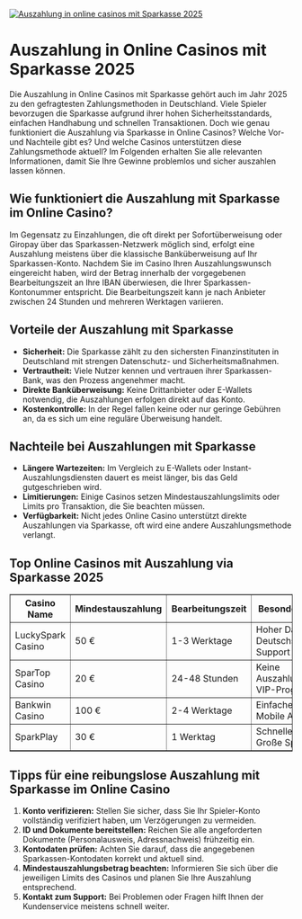 [![Auszahlung in online casinos mit Sparkasse 2025](https://123-caf.pages.dev/gitsignup.png)](https://vrmoo.ru/Bt82HjjY)

<h1>Auszahlung in Online Casinos mit Sparkasse 2025</h1>  <p>Die Auszahlung in Online Casinos mit Sparkasse gehört auch im Jahr 2025 zu den gefragtesten Zahlungsmethoden in Deutschland. Viele Spieler bevorzugen die Sparkasse aufgrund ihrer hohen Sicherheitsstandards, einfachen Handhabung und schnellen Transaktionen. Doch wie genau funktioniert die Auszahlung via Sparkasse in Online Casinos? Welche Vor- und Nachteile gibt es? Und welche Casinos unterstützen diese Zahlungsmethode aktuell? Im Folgenden erhalten Sie alle relevanten Informationen, damit Sie Ihre Gewinne problemlos und sicher auszahlen lassen können.</p>  <h2>Wie funktioniert die Auszahlung mit Sparkasse im Online Casino?</h2>  <p>Im Gegensatz zu Einzahlungen, die oft direkt per Sofortüberweisung oder Giropay über das Sparkassen-Netzwerk möglich sind, erfolgt eine Auszahlung meistens über die klassische Banküberweisung auf Ihr Sparkassen-Konto. Nachdem Sie im Casino Ihren Auszahlungswunsch eingereicht haben, wird der Betrag innerhalb der vorgegebenen Bearbeitungszeit an Ihre IBAN überwiesen, die Ihrer Sparkassen-Kontonummer entspricht. Die Bearbeitungszeit kann je nach Anbieter zwischen 24 Stunden und mehreren Werktagen variieren.</p>  <h2>Vorteile der Auszahlung mit Sparkasse</h2>  <ul>   <li><strong>Sicherheit:</strong> Die Sparkasse zählt zu den sichersten Finanzinstituten in Deutschland mit strengen Datenschutz- und Sicherheitsmaßnahmen.</li>   <li><strong>Vertrautheit:</strong> Viele Nutzer kennen und vertrauen ihrer Sparkassen-Bank, was den Prozess angenehmer macht.</li>   <li><strong>Direkte Banküberweisung:</strong> Keine Drittanbieter oder E-Wallets notwendig, die Auszahlungen erfolgen direkt auf das Konto.</li>   <li><strong>Kostenkontrolle:</strong> In der Regel fallen keine oder nur geringe Gebühren an, da es sich um eine reguläre Überweisung handelt.</li> </ul>  <h2>Nachteile bei Auszahlungen mit Sparkasse</h2>  <ul>   <li><strong>Längere Wartezeiten:</strong> Im Vergleich zu E-Wallets oder Instant-Auszahlungsdiensten dauert es meist länger, bis das Geld gutgeschrieben wird.</li>   <li><strong>Limitierungen:</strong> Einige Casinos setzen Mindestauszahlungslimits oder Limits pro Transaktion, die Sie beachten müssen.</li>   <li><strong>Verfügbarkeit:</strong> Nicht jedes Online Casino unterstützt direkte Auszahlungen via Sparkasse, oft wird eine andere Auszahlungsmethode verlangt.</li> </ul>  <h2>Top Online Casinos mit Auszahlung via Sparkasse 2025</h2>  <table border="1" cellpadding="8" cellspacing="0">   <thead>     <tr>       <th>Casino Name</th>       <th>Mindestauszahlung</th>       <th>Bearbeitungszeit</th>       <th>Besondere Merkmale</th>     </tr>   </thead>   <tbody>     <tr>       <td>LuckySpark Casino</td>       <td>50 €</td>       <td>1-3 Werktage</td>       <td>Hoher Datenschutz, Deutschsprachiger Support</td>     </tr>     <tr>       <td>SparTop Casino</td>       <td>20 €</td>       <td>24-48 Stunden</td>       <td>Keine Auszahlungsgebühren, VIP-Programm</td>     </tr>     <tr>       <td>Bankwin Casino</td>       <td>100 €</td>       <td>2-4 Werktage</td>       <td>Einfache Verifizierung, Mobile App</td>     </tr>     <tr>       <td>SparkPlay</td>       <td>30 €</td>       <td>1 Werktag</td>       <td>Schnelle Auszahlung, Große Spielauswahl</td>     </tr>   </tbody> </table>  <h2>Tipps für eine reibungslose Auszahlung mit Sparkasse im Online Casino</h2>  <ol>   <li><strong>Konto verifizieren:</strong> Stellen Sie sicher, dass Sie Ihr Spieler-Konto vollständig verifiziert haben, um Verzögerungen zu vermeiden.</li>   <li><strong>ID und Dokumente bereitstellen:</strong> Reichen Sie alle angeforderten Dokumente (Personalausweis, Adressnachweis) frühzeitig ein.</li>   <li><strong>Kontodaten prüfen:</strong> Achten Sie darauf, dass die angegebenen Sparkassen-Kontodaten korrekt und aktuell sind.</li>   <li><strong>Mindestauszahlungsbetrag beachten:</strong> Informieren Sie sich über die jeweiligen Limits des Casinos und planen Sie Ihre Auszahlung entsprechend.</li>   <li><strong>Kontakt zum Support:</strong> Bei Problemen oder Fragen hilft Ihnen der Kundenservice meistens schnell weiter.</li> </ol>